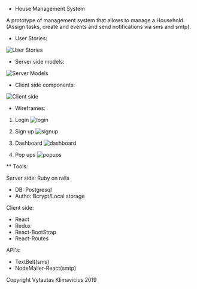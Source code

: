 - House Management System

A prototype of management system that allows to manage a Household.(Assign tasks, create and events and send notifications via sms and smtp).


- User Stories:

![User Stories](public/UserStories.png)

- Server side models:

![Server Models](public/Models.png)

- Client side components:

![Client side](public/componentsv4.png)

- Wireframes:

 1. Login 
 ![login](public/login.png)

 2. Sign up
 ![signup](public/signupv2.png)

 3. Dashboard
 ![dashboard](public/dashboard.png)

 4. Pop ups
 ![popups](public/pop_ups.png)

 ** Tools:

Server side: Ruby on rails 

   - DB: Postgresql
   - Autho: Bcrypt/Local storage

Client side:

   - React 
   - Redux
   - React-BootStrap
   - React-Routes

API's:

   - TextBelt(sms)
   - NodeMailer-React(smtp)


Copyright Vytautas Klimavicius 2019